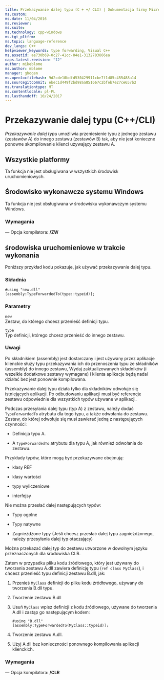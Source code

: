 ```yaml
---
title: Przekazywanie dalej typu (C + +/ CLI) | Dokumentacja firmy Microsoft
ms.custom: 
ms.date: 11/04/2016
ms.reviewer: 
ms.suite: 
ms.technology: cpp-windows
ms.tgt_pltfrm: 
ms.topic: language-reference
dev_langs: C++
helpviewer_keywords: type forwarding, Visual C++
ms.assetid: ae730b69-0c27-41cc-84e1-3132783866ea
caps.latest.revision: "12"
author: mikeblome
ms.author: mblome
manager: ghogen
ms.openlocfilehash: 9d2cde10bdfd530429911cbe7f1d85c455488a14
ms.sourcegitcommit: ebec1d449f2bd98aa851667c2bfeb7e27ce657b2
ms.translationtype: MT
ms.contentlocale: pl-PL
ms.lasthandoff: 10/24/2017
---
```

# <a name="type-forwarding-ccli"></a>Przekazywanie dalej typu (C++/CLI)
*Przekazywanie dalej typu* umożliwia przeniesienie typu z jednego zestawu (zestawów A) do innego zestawu (zestawów B) tak, aby nie jest konieczne ponowne skompilowanie klienci używający zestawu A.  
  
## <a name="all-platforms"></a>Wszystkie platformy  
 Ta funkcja nie jest obsługiwana w wszystkich środowisk uruchomieniowych.  
  
## <a name="windows-runtime"></a>Środowisko wykonawcze systemu Windows  
 Ta funkcja nie jest obsługiwana w środowisku wykonawczym systemu Windows.  
  
### <a name="requirements"></a>Wymagania  
 — Opcja kompilatora: **/ZW**  
  
## <a name="common-language-runtime"></a>środowiska uruchomieniowe w trakcie wykonania  
 Poniższy przykład kodu pokazuje, jak używać przekazywanie dalej typu.  
  
### <a name="syntax"></a>Składnia  
  
```  
#using "new.dll"  
[assembly:TypeForwardedTo(type::typeid)];  
```  
  
### <a name="parameters"></a>Parametry  
 `new`  
 Zestaw, do którego chcesz przenieść definicji typu.  
  
 `type`  
 Typ definicji, którego chcesz przenieść do innego zestawu.  
  
### <a name="remarks"></a>Uwagi  
 Po składnikiem (assembly) jest dostarczany i jest używany przez aplikacje klienckie służy typu przekazywania ich do przenoszenia typu ze składników (assembly) do innego zestawu, Wydaj zaktualizowanych składników (i wszelkie dodatkowe zestawy wymagane) i klienta aplikacje będą nadal działać bez jest ponownie kompilowana.  
  
 Przekazywanie dalej typu działa tylko dla składników odwołuje się istniejących aplikacji. Po odbudowaniu aplikacji musi być referencje zestawu odpowiednie dla wszystkich typów używane w aplikacji.  
  
 Podczas przesyłania dalej typu (typ A) z zestawu, należy dodać `TypeForwardedTo` atrybutu dla tego typu, a także odwołania do zestawu. Zestaw, do której odwołuje się musi zawierać jedną z następujących czynności:  
  
-   Definicja typu A.  
  
-   A `TypeForwardedTo` atrybutu dla typu A, jak również odwołania do zestawu.  
  
 Przykłady typów, które mogą być przekazywane obejmują:  
  
-   klasy REF  
  
-   klasy wartości  
  
-   typy wyliczeniowe  
  
-   interfejsy  
  
 Nie można przesłać dalej następujących typów:  
  
-   Typy ogólne  
  
-   Typy natywne  
  
-   Zagnieżdżone typy (Jeśli chcesz przesłać dalej typu zagnieżdżonego, należy przesyłania dalej typ otaczający)  
  
 Można przekazać dalej typ do zestawu utworzone w dowolnym języku przeznaczonych dla środowiska CLR.  
  
 Zatem w przypadku pliku kodu źródłowego, który jest używany do tworzenia zestawu A.dll zawiera definicję typu (`ref class MyClass`), i chcesz przenieść typu definicji zestawu B.dll, jak:  
  
1.  Przenieś `MyClass` definicji do pliku kodu źródłowego, używany do tworzenia B.dll typu.  
  
2.  Tworzenie zestawu B.dll  
  
3.  Usuń `MyClass` wpisz definicji z kodu źródłowego, używane do tworzenia A.dll i zastąp go następującym kodem:  
  
    ```  
    #using "B.dll"  
    [assembly:TypeForwardedTo(MyClass::typeid)];  
    ```  
  
4.  Tworzenie zestawu A.dll.  
  
5.  Użyj A.dll bez konieczności ponownego kompilowania aplikacji klienckich.  
  
### <a name="requirements"></a>Wymagania  
 — Opcja kompilatora:   **/CLR**